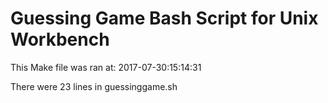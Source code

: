 # Guessing Game Bash Script for Unix Workbench
This Make file was ran at: 2017-07-30:15:14:31

There were 23 lines in guessinggame.sh

